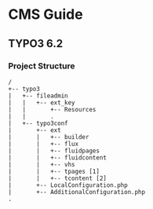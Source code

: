 # CMS Guide

## TYPO3 6.2

### Project Structure

	/
	+-- typo3
	|   +-- fileadmin
	|	|   +-- ext_key
	|	|   	+-- Resources
	|	|		.
	|   +-- typo3conf
	|   	+-- ext
	|		|	+-- builder
	|		|	+-- flux
	|		|	+-- fluidpages
	|		|	+-- fluidcontent
	|		|	+-- vhs
	|		|	+-- tpages [1]
	|		|	+-- tcontent [2]
	|   	+-- LocalConfiguration.php
	|   	+-- AdditionalConfiguration.php	
	.
	
